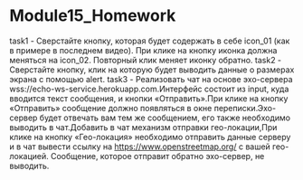 # Module15_Homework
task1 - Сверстайте кнопку, которая будет содержать в себе icon_01 (как в примере в последнем видео). При клике на кнопку иконка должна меняться на icon_02. Повторный клик меняет иконку обратно.
task2 - Сверстайте кнопку, клик на которую будет выводить данные о размерах экрана с помощью alert.
task3 - Реализовать чат на основе эхо-сервера wss://echo-ws-service.herokuapp.com.Интерфейс состоит из input, куда вводится текст сообщения, и кнопки «Отправить».При клике на кнопку «Отправить» сообщение должно появляться в окне переписки.Эхо-сервер будет отвечать вам тем же сообщением, его также необходимо выводить в чат.Добавить в чат механизм отправки гео-локации,При клике на кнопку «Гео-локация» необходимо отправить данные серверу и в чат вывести ссылку на https://www.openstreetmap.org/ с вашей гео-локацией. Сообщение, которое отправит обратно эхо-сервер, не выводить.
